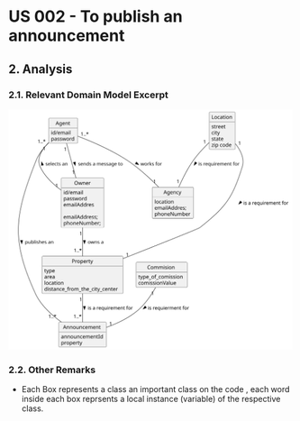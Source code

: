 # US 002 - To publish an announcement

## 2. Analysis

### 2.1. Relevant Domain Model Excerpt 

![Domain Model](svg/us002-domain-model.svg)

### 2.2. Other Remarks

* Each Box represents a class an important class on the code ,
each word inside each box reprsents a local instance (variable) of the respective class.